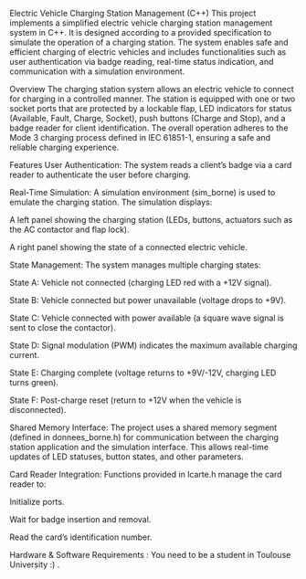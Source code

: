 
Electric Vehicle Charging Station Management (C++)
This project implements a simplified electric vehicle charging station management system in C++. It is designed according to a provided specification to simulate the operation of a charging station. The system enables safe and efficient charging of electric vehicles and includes functionalities such as user authentication via badge reading, real-time status indication, and communication with a simulation environment.

Overview
The charging station system allows an electric vehicle to connect for charging in a controlled manner. The station is equipped with one or two socket ports that are protected by a lockable flap, LED indicators for status (Available, Fault, Charge, Socket), push buttons (Charge and Stop), and a badge reader for client identification. The overall operation adheres to the Mode 3 charging process defined in IEC 61851-1, ensuring a safe and reliable charging experience.

Features
User Authentication:
The system reads a client’s badge via a card reader to authenticate the user before charging.

Real-Time Simulation:
A simulation environment (sim_borne) is used to emulate the charging station. The simulation displays:

A left panel showing the charging station (LEDs, buttons, actuators such as the AC contactor and flap lock).

A right panel showing the state of a connected electric vehicle.

State Management:
The system manages multiple charging states:

State A: Vehicle not connected (charging LED red with a +12V signal).

State B: Vehicle connected but power unavailable (voltage drops to +9V).

State C: Vehicle connected with power available (a square wave signal is sent to close the contactor).

State D: Signal modulation (PWM) indicates the maximum available charging current.

State E: Charging complete (voltage returns to +9V/-12V, charging LED turns green).

State F: Post-charge reset (return to +12V when the vehicle is disconnected).

Shared Memory Interface:
The project uses a shared memory segment (defined in donnees_borne.h) for communication between the charging station application and the simulation interface. This allows real-time updates of LED statuses, button states, and other parameters.

Card Reader Integration:
Functions provided in lcarte.h manage the card reader to:

Initialize ports.

Wait for badge insertion and removal.

Read the card’s identification number.

Hardware & Software Requirements : You need to be a student in Toulouse University :) .
